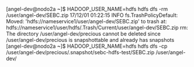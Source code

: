 [angel-dev@nodo2a ~]$ HADOOP_USER_NAME=hdfs hdfs dfs -rm /user/angel-dev/SEBC.zip
17/12/01 01:22:15 INFO fs.TrashPolicyDefault: Moved: 'hdfs://nameservice1/user/angel-dev/SEBC.zip' to trash at: hdfs://nameservice1/user/hdfs/.Trash/Current/user/angel-dev/SEBC.zip
rm: The directory /user/angel-dev/precious cannot be deleted since /user/angel-dev/precious is snapshottable and already has snapshots
[angel-dev@nodo2a ~]$ HADOOP_USER_NAME=hdfs hdfs dfs -cp /user/angel-dev/precious/.snapshot/sebc-hdfs-test/SEBC.zip /user/angel-dev/
